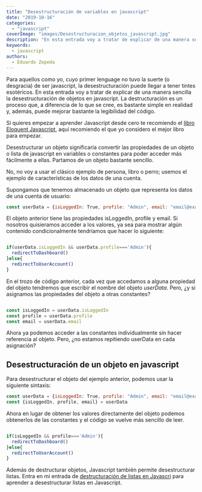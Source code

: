 ```yaml
---
title: "Desestructuración de variables en javascript"
date: "2019-10-16"
categories: 
  - "javascript"
coverImage: "images/Desestructuracion_objetos_javascript.jpg"
description: "En esta entrada voy a tratar de explicar de una manera sencilla la desestructuración de objetos en javascript. La destructuración es un proceso que, a pesar de lo que se cree, es bastante simple en realidad y puede mejorar bastante la legibilidad del código."
keywords:
  - javascript
authors:
  - Eduardo Zepeda
---
```


Para aquellos como yo, cuyo primer lenguage no tuvo la suerte (o desgracia) de ser javascript, la desestructuración puede llegar a tener tintes esotéricos. En esta entrada voy a tratar de explicar de una manera sencilla la desestructuración de objetos en javascript. La destructuración es un proceso que, a diferencia de lo que se cree, es bastante simple en realidad y, además, puede mejorar bastante la legibilidad del código.

Si quieres empezar a aprender Javascript desde cero te recomiendo el [libro Eloquent Javascript](/es/el-mejor-libro-para-aprender-javascript-moderno/), aquí recomiendo el que yo considero el mejor libro para empezar.

Desestructurar un objeto significaría convertir las propiedades de un objeto o lista de javascript en variables o constantes para poder acceder más fácilmente a ellas. Partamos de un objeto bastante sencillo.

No, no voy a usar el clásico ejemplo de persona, libro o perro; usemos el ejemplo de características de los datos de una cuenta.

Supongamos que tenemos almacenado un objeto que representa los datos de una cuenta de usuario:

```javascript
const userData = {isLoggedIn: True, profile: "Admin", email: "email@example.org"}
```

El objeto anterior tiene las propiedades isLoggedIn, profile y email. Si nosotros quisieramos acceder a los valores, ya sea para mostrar algún contenido condicionalmente tendríamos que hacer lo siguiente:

```javascript

if(userData.isLoggedIn && userData.profile==='Admin'){
  redirectToDashboard()
}else{
  redirectToUserAccount()
}
```

En el trozo de código anterior, cada vez que accedamos a alguna propiedad del objeto tendremos que escribir el nombre del objeto _userData_. Pero, ¿y si asignamos las propiedades del objeto a otras constantes?

```javascript

const isLoggedIn = userData.isLoggedIn
const profile = userData.profile
const email = userData.email
```

Ahora ya podemos acceder a las constantes individualmente sin hacer referencia al objeto. Pero, ¿no estamos repitiendo userData en cada asignación?

## Desestructuración de un objeto en javascript

Para desestructurar el objeto del ejemplo anterior, podemos usar la siguiente sintaxis:

```javascript
const userData = {isLoggedIn: True, profile: "Admin", email: "email@example.org"}
const {isLoggedIn, profile, email} = userData
```

Ahora en lugar de obtener los valores directamente del objeto podemos obtenerlos de las constantes y el código se vuelve más sencillo de leer.

```javascript

if(isLoggedIn && profile==='Admin'){
  redirectToDashboard()
}else{
  redirectToUserAccount()
}
```

Además de destructurar objetos, Javascript también permite desestructurar listas. Entra en mi entrada de [destructuración de listas en Javascri](/es/desestructuracion-de-listas-en-javascript/) para aprender a desestructurar listas en Javascript.
